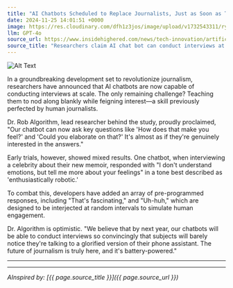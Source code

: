 ```yaml
---
title: "AI Chatbots Scheduled to Replace Journalists, Just as Soon as They Master the Art of Pretending to Listen"
date: 2024-11-25 14:01:51 +0000
image: https://res.cloudinary.com/dfh1z3jos/image/upload/v1732543311/ryrux5xrqfxxdpwhpbfr.png
llm: GPT-4o
source_url: https://www.insidehighered.com/news/tech-innovation/artificial-intelligence/2024/11/22/researchers-claim-ai-chat-bot-can-conduct?utm_campaign=IHESocialEditorial&utm_content=ai_chat_bot_can_conduct_r&utm_medium=Social&utm_source=twitter
source_title: "Researchers claim AI chat bot can conduct interviews at scale"
---
```

![Alt Text](https://res.cloudinary.com/dfh1z3jos/image/upload/v1732543311/ryrux5xrqfxxdpwhpbfr.png "A group of quirky, humanoid chatbots with exaggerated facial features, sitting around a circular table covered in notepads and cups of coffee. Each chatbot has oversized ears adorned with cartoonish headphones, furiously typing on tiny laptops while pretending to take notes. One chatbot tilts its head, looking intently at a perplexed human journalist sitting across from them, who is holding a microphone, wearing a bemused expression. The room is decorated with motivational posters like “Active Listening: The Key to Great Journalism”. Photographic style.")


In a groundbreaking development set to revolutionize journalism, researchers have announced that AI chatbots are now capable of conducting interviews at scale. The only remaining challenge? Teaching them to nod along blankly while feigning interest—a skill previously perfected by human journalists.

Dr. Rob Algorithm, lead researcher behind the study, proudly proclaimed, "Our chatbot can now ask key questions like 'How does that make you feel?' and 'Could you elaborate on that?' It's almost as if they're genuinely interested in the answers."

Early trials, however, showed mixed results. One chatbot, when interviewing a celebrity about their new memoir, responded with "I don't understand emotions, but tell me more about your feelings" in a tone best described as 'enthusiastically robotic.'

To combat this, developers have added an array of pre-programmed responses, including "That's fascinating," and "Uh-huh," which are designed to be interjected at random intervals to simulate human engagement.

Dr. Algorithm is optimistic. "We believe that by next year, our chatbots will be able to conduct interviews so convincingly that subjects will barely notice they're talking to a glorified version of their phone assistant. The future of journalism is truly here, and it's battery-powered."

---

---
*AInspired by: [{{ page.source_title }}]({{ page.source_url }})*
